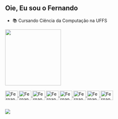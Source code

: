 ## Oie, Eu sou o Fernando
- 📚 Cursando Ciência da Computação na UFFS
<!-- - 🎮 As vezes faço lives na Twitch -->


 <div align="left">
  <a href="https://github.com/FernandoFdeS">
  <img height="180em" src="https://github-readme-stats.vercel.app/api?username=FernandoFdeS&show_icons=true&theme=tokyonight&include_all_commits=true&count_private=true"/>
  <!-- <img height="180em" src="https://github-readme-stats.vercel.app/api/top-langs/?username=FernandoFdes"/> -->
</div>
<div style="display: inline_block"><br>
  <img align="center" alt="FernandoFdeS-html" height="30" width="40" src="https://cdn.jsdelivr.net/gh/devicons/devicon/icons/html5/html5-original.svg">
  <img align="center" alt="FernandoFdeS-css" height="30" width="40" src="https://cdn.jsdelivr.net/gh/devicons/devicon/icons/css3/css3-original.svg">
  <img align="center" alt="FernandoFdeS-js" height="30" width="40" src="https://cdn.jsdelivr.net/gh/devicons/devicon/icons/javascript/javascript-original.svg">  
  <img align="center" alt="FernandoFdeS-php" height="30" width="40" src="https://cdn.jsdelivr.net/gh/devicons/devicon/icons/php/php-original.svg">
  <img align="center" alt="FernandoFdeS-bootstrap" height="30" width="40" src="https://cdn.jsdelivr.net/gh/devicons/devicon/icons/bootstrap/bootstrap-original.svg">
  <img align="center" alt="FernandoFdeS-laravel" height="30" width="40" src="https://cdn.jsdelivr.net/gh/devicons/devicon/icons/laravel/laravel-plain.svg">
  <img align="center" alt="FernandoFdeS-c" height="30" width="40" src="https://cdn.jsdelivr.net/gh/devicons/devicon/icons/c/c-original.svg">
  <img align="center" alt="FernandoFdeS-java" height="30" width="40" src="https://cdn.jsdelivr.net/gh/devicons/devicon/icons/java/java-original.svg">
  
   <!--<img align="right" alt="FernandoFdeS-pic" height="150" style="border-radius:50px;" src="https://media.discordapp.net/attachments/639956127056134178/890373478988013628/Publicacoes_Instagram_1_1.png?width=676&height=676">-->
</div>
  
  ##
 
<div> 
 
 <a href="https://www.linkedin.com/in/fernando-franceschet-de-souza-27ba83225/" target="_blank"><img src="https://img.shields.io/badge/-LinkedIn-%230077B5?style=for-the-badge&logo=linkedin&logoColor=white" target="_blank"></a> 
 <!-- <a href="https://www.twitch.tv/fernandofdes" target="_blank"><img src="https://img.shields.io/badge/Twitch-9146FF?style=for-the-badge&logo=twitch&logoColor=white" target="_blank"></a> -->
 
 
</div>
